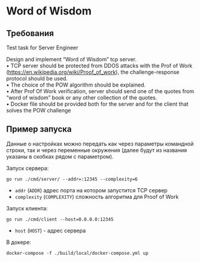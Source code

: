 # Word of Wisdom

## Требования

Test task for Server Engineer

Design and implement “Word of Wisdom” tcp server.  
• TCP server should be protected from DDOS attacks with the Prof of Work (https://en.wikipedia.org/wiki/Proof_of_work),
the challenge-response protocol should be used.  
• The choice of the POW algorithm should be explained.  
• After Prof Of Work verification, server should send one of the quotes from “word of wisdom” book or any other
collection of the quotes.  
• Docker file should be provided both for the server and for the client that solves the POW challenge

## Пример запуска

Данные о настройках можно передать как через параметры командной строки,
так и через переменные окружения (далее будут из названия указаны в скобках рядом с параметром).

Запуск сервера:

```
go run ./cmd/server/ --addr=:12345 --complexity=6
```

- `addr` (`ADDR`) адрес порта на котором запустится TCP сервер
- `complexity` (`COMPLEXITY`) сложность алгоритма для Proof of Work

Запуск клиента:

```
go run ./cmd/client --host=0.0.0.0:12345
```

- `host` (`HOST`) - адрес сервера

В докере:

```
docker-compose -f ./build/local/docker-compose.yml up  
```